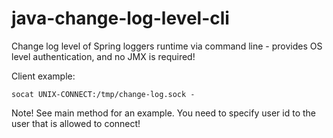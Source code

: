# java-change-log-level-cli
Change log level of Spring loggers runtime via command line - provides OS level authentication, and no JMX is required!

Client example:

```
socat UNIX-CONNECT:/tmp/change-log.sock -
```
Note! See main method for an example. You need to specify user id to the user that is allowed to connect!

